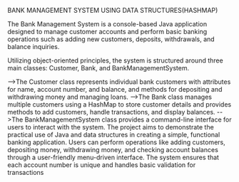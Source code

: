 BANK MANAGEMENT SYSTEM USING DATA STRUCTURES(HASHMAP)

The Bank Management System is a console-based Java application designed to manage customer accounts and perform basic banking operations such as adding new customers, deposits, withdrawals, and balance inquiries. 

Utilizing object-oriented principles, the system is structured around three main classes: Customer, Bank, and BankManagementSystem.

-->The Customer class represents individual bank customers with attributes for name, account number, and balance, and methods 
for depositing and withdrawing money and managing loans. 
-->The Bank class manages multiple customers using a HashMap to store customer details and provides methods to add customers,
handle transactions, and display balances. 
-->The BankManagementSystem class provides a command-line interface for users to interact with the system.
 The project aims to demonstrate the practical use of Java and data structures in creating a simple, functional banking application. 
 Users can perform operations like adding customers, depositing money, withdrawing money, and checking account balances through a user-friendly menu-driven interface. 
 The system ensures that each account number is unique and handles basic validation for transactions


